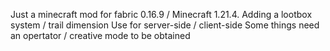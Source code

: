 Just a minecraft mod for fabric 0.16.9 / Minecraft 1.21.4.
Adding a lootbox system / trail dimension
Use for server-side / client-side
Some things need an opertator / creative mode to be obtained
